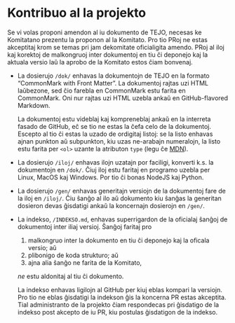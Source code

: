 # Kontribuo al la projekto
Se vi volas proponi amendon al iu dokumento de TEJO, necesas ke Komitatano prezentu la proponon al la Komitato. Pro tio PRoj ne estas akceptitaj krom se temas pri jam dekomitate oficialigita amendo. PRoj al iloj kaj korektoj de malkongruoj inter dokumentoj en tiu ĉi deponejo kaj la aktuala versio laŭ la aprobo de la Komitato estos ĉiam bonvenaj.

- La dosierujo `/dok/` enhavas la dokumentojn de TEJO en la formato “CommonMark with Front Matter”. La dokumentoj rajtas uzi HTML laŭbezone, sed ĉio farebla en CommonMark estu farita en CommonMark. Oni nur rajtas uzi HTML uzebla ankaŭ en GitHub-flavored Markdown.

  La dokumentoj estu videblaj kaj kompreneblaj ankaŭ en la interreta fasado de GitHub, eĉ se tio ne estas la ĉefa celo de la dokumentoj. Escepto al tio ĉi estas la uzado de ordigitaj listoj: se la listo enhavas ajnan punkton aŭ subpunkton, kiu uzas ne-arabajn numeralojn, la listo estu farita per `<ol>` uzante la atributon `type` (legu ĉe [MDN](https://developer.mozilla.org/en-US/docs/Web/HTML/Element/ol#attr-type)).

- La dosierujo `/iloj/` enhavas ilojn uzatajn por faciligi, konverti k.s. la dokumentojn en `/dok/`. Ĉiuj iloj estu faritaj en programo uzebla per Linux, MacOS kaj Windows. Por tio ĉi bonas NodeJS kaj Python.

- La dosierujo `/gen/` enhavas generitajn versiojn de la dokumentoj fare de la iloj en `/iloj/`. Ĉiu ŝanĝo al ilo aŭ dokumento kiu ŝanĝas la generitan dosieron devas ĝisdatigi ankaŭ la koncernajn dosierojn en `/gen/`.

- La indekso, `/INDEKSO.md`, enhavas superrigardon de la oficialaj ŝanĝoj de dokumentoj inter iliaj versioj. Ŝanĝoj faritaj pro

  1. malkongruo inter la dokumento en tiu ĉi deponejo kaj la oficala versio; aŭ
  2. plibonigo de koda strukturo; aŭ
  3. ajna alia ŝanĝo ne farita de la Komitato,

  *ne* estu aldonitaj al tiu ĉi dokumento.

  La indekso enhavas ligilojn al GitHub per kiuj eblas kompari la versiojn. Pro tio ne eblas ĝisdatigi la indekson ĝis la koncerna PR estas akceptita. Tial administranto de la projekto ĉiam respondecas pri ĝisdatigo de la indekso post akcepto de iu PR, kiu postulas ĝisdatigon de la indekso.
